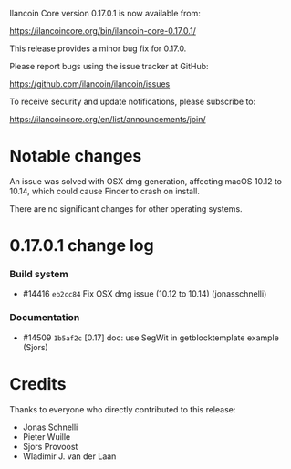 Ilancoin Core version 0.17.0.1 is now available from:

  <https://ilancoincore.org/bin/ilancoin-core-0.17.0.1/>

This release provides a minor bug fix for 0.17.0.

Please report bugs using the issue tracker at GitHub:

  <https://github.com/ilancoin/ilancoin/issues>

To receive security and update notifications, please subscribe to:

  <https://ilancoincore.org/en/list/announcements/join/>

Notable changes
===============

An issue was solved with OSX dmg generation, affecting macOS 10.12 to 10.14,
which could cause Finder to crash on install.

There are no significant changes for other operating systems.

0.17.0.1 change log
===================

### Build system
- #14416 `eb2cc84` Fix OSX dmg issue (10.12 to 10.14) (jonasschnelli)

### Documentation
- #14509 `1b5af2c` [0.17] doc: use SegWit in getblocktemplate example (Sjors)

Credits
=======

Thanks to everyone who directly contributed to this release:

- Jonas Schnelli
- Pieter Wuille
- Sjors Provoost
- Wladimir J. van der Laan

